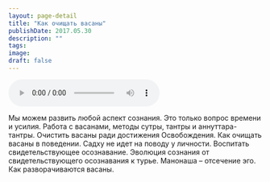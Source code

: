 ```yaml
---
layout: page-detail
title: "Как очищать васаны"
publishDate: 2017.05.30
description: ""
tags:
image:
draft: false
---
```


<audio title="2017.05.30 - Как очищать васаны.mp3" src="https://filer-api.advayta.org/v1.0/public/files/73107" controls=""></audio>

 Мы можем развить любой аспект сознания. Это только вопрос времени и усилия. Работа с васанами, методы сутры, тантры и аннуттара-тантры. Очистить васаны ради достижения Освобождения. Как очищать васаны в поведении. Садху не идет на поводу у личности. Воспитать свидетельствующее осознавание. Эволюция сознания от свидетельствующего осознавания к турье. Манонаша – отсечение эго. Как разворачиваются васаны. 

  
